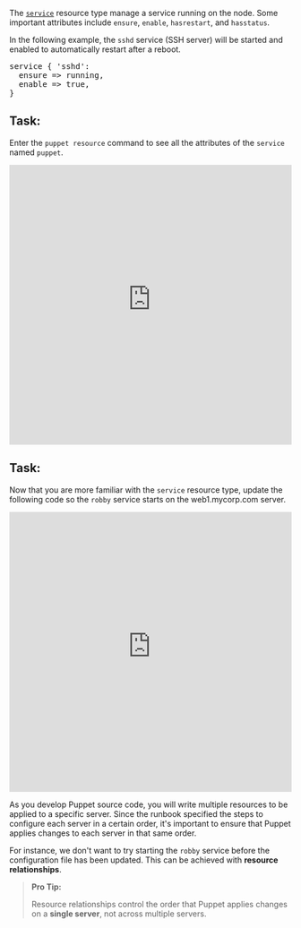 The [`service`](https://puppet.com/docs/puppet/latest/types/service.html) resource type manage a service running on the node. Some important attributes include `ensure`, `enable`, `hasrestart`, and `hasstatus`.

In the following example, the `sshd` service (SSH server) will be started and enabled to automatically restart after a reboot.

<pre>
service { 'sshd':
  ensure => running,
  enable => true,
}
</pre>

## Task:

Enter the `puppet resource` command to see all the attributes of the `service` named `puppet`.

<iframe src="https://magicbox.classroom.puppet.com/resources/exploring_service" width="100%" height="500px" frameborder="0"></iframe>

## Task:

Now that you are more familiar with the `service` resource type, update the following code so the `robby` service starts on the web1.mycorp.com server.

<iframe src="https://magicbox.classroom.puppet.com/scenario/start_robby_service" width="100%" height="500px" frameborder="0"></iframe>

As you develop Puppet source code, you will write multiple resources to be applied to a specific server. Since the runbook specified the steps to configure each server in a certain order, it's important to ensure that Puppet applies changes to each server in that same order.

For instance, we don't want to try starting the `robby` service before the configuration file has been updated. This can be achieved with **resource relationships**.

> **Pro Tip:**
>
> Resource relationships control the order that Puppet applies changes on a **single server**, not across multiple servers.
